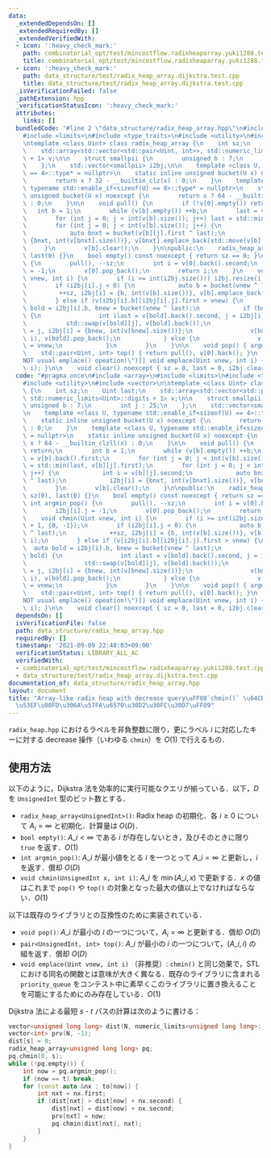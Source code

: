 ```yaml
---
data:
  _extendedDependsOn: []
  _extendedRequiredBy: []
  _extendedVerifiedWith:
  - icon: ':heavy_check_mark:'
    path: combinatorial_opt/test/mincostflow.radixheaparray.yuki1288.test.cpp
    title: combinatorial_opt/test/mincostflow.radixheaparray.yuki1288.test.cpp
  - icon: ':heavy_check_mark:'
    path: data_structure/test/radix_heap_array.dijkstra.test.cpp
    title: data_structure/test/radix_heap_array.dijkstra.test.cpp
  _isVerificationFailed: false
  _pathExtension: hpp
  _verificationStatusIcon: ':heavy_check_mark:'
  attributes:
    links: []
  bundledCode: "#line 2 \"data_structure/radix_heap_array.hpp\"\n#include <array>\n\
    #include <limits>\n#include <type_traits>\n#include <utility>\n#include <vector>\n\
    \ntemplate <class Uint> class radix_heap_array {\n    int sz;\n    Uint last;\n\
    \    std::array<std::vector<std::pair<Uint, int>>, std::numeric_limits<Uint>::digits\
    \ + 1> v;\n\n    struct smallpii {\n        unsigned b : 7;\n        int j : 25;\n\
    \    };\n    std::vector<smallpii> i2bj;\n\n    template <class U, typename std::enable_if<sizeof(U)\
    \ == 4>::type* = nullptr>\n    static inline unsigned bucket(U x) noexcept {\n\
    \        return x ? 32 - __builtin_clz(x) : 0;\n    }\n    template <class U,\
    \ typename std::enable_if<sizeof(U) == 8>::type* = nullptr>\n    static inline\
    \ unsigned bucket(U x) noexcept {\n        return x ? 64 - __builtin_clzll(x)\
    \ : 0;\n    }\n\n    void pull() {\n        if (!v[0].empty()) return;\n     \
    \   int b = 1;\n        while (v[b].empty()) ++b;\n        last = v[b].back().first;\n\
    \        for (int j = 0; j < int(v[b].size()); j++) last = std::min(last, v[b][j].first);\n\
    \        for (int j = 0; j < int(v[b].size()); j++) {\n            int i = v[b][j].second;\n\
    \            auto bnxt = bucket(v[b][j].first ^ last);\n            i2bj[i] =\
    \ {bnxt, int(v[bnxt].size())}, v[bnxt].emplace_back(std::move(v[b][j]));\n   \
    \     }\n        v[b].clear();\n    }\n\npublic:\n    radix_heap_array() : sz(0),\
    \ last(0) {}\n    bool empty() const noexcept { return sz == 0; }\n    int argmin_pop()\
    \ {\n        pull(), --sz;\n        int i = v[0].back().second;\n        i2bj[i].j\
    \ = -1;\n        v[0].pop_back();\n        return i;\n    }\n    void chmin(Uint\
    \ vnew, int i) {\n        if (i >= int(i2bj.size())) i2bj.resize(i + 1, {0, -1});\n\
    \        if (i2bj[i].j < 0) {\n            auto b = bucket(vnew ^ last);\n   \
    \         ++sz, i2bj[i] = {b, int(v[b].size())}, v[b].emplace_back(vnew, i);\n\
    \        } else if (v[i2bj[i].b][i2bj[i].j].first > vnew) {\n            auto\
    \ bold = i2bj[i].b, bnew = bucket(vnew ^ last);\n            if (bnew < bold)\
    \ {\n                int ilast = v[bold].back().second, j = i2bj[i].j;\n     \
    \           std::swap(v[bold][j], v[bold].back());\n                i2bj[ilast].j\
    \ = j, i2bj[i] = {bnew, int(v[bnew].size())};\n                v[bnew].emplace_back(vnew,\
    \ i), v[bold].pop_back();\n            } else {\n                v[bold][i2bj[i].j].first\
    \ = vnew;\n            }\n        }\n    }\n\n    void pop() { argmin_pop(); }\n\
    \    std::pair<Uint, int> top() { return pull(), v[0].back(); }\n    [[deprecated(\"\
    NOT usual emplace() opeation!\")]] void emplace(Uint vnew, int i) { chmin(vnew,\
    \ i); }\n\n    void clear() noexcept { sz = 0, last = 0, i2bj.clear(); }\n};\n"
  code: "#pragma once\n#include <array>\n#include <limits>\n#include <type_traits>\n\
    #include <utility>\n#include <vector>\n\ntemplate <class Uint> class radix_heap_array\
    \ {\n    int sz;\n    Uint last;\n    std::array<std::vector<std::pair<Uint, int>>,\
    \ std::numeric_limits<Uint>::digits + 1> v;\n\n    struct smallpii {\n       \
    \ unsigned b : 7;\n        int j : 25;\n    };\n    std::vector<smallpii> i2bj;\n\
    \n    template <class U, typename std::enable_if<sizeof(U) == 4>::type* = nullptr>\n\
    \    static inline unsigned bucket(U x) noexcept {\n        return x ? 32 - __builtin_clz(x)\
    \ : 0;\n    }\n    template <class U, typename std::enable_if<sizeof(U) == 8>::type*\
    \ = nullptr>\n    static inline unsigned bucket(U x) noexcept {\n        return\
    \ x ? 64 - __builtin_clzll(x) : 0;\n    }\n\n    void pull() {\n        if (!v[0].empty())\
    \ return;\n        int b = 1;\n        while (v[b].empty()) ++b;\n        last\
    \ = v[b].back().first;\n        for (int j = 0; j < int(v[b].size()); j++) last\
    \ = std::min(last, v[b][j].first);\n        for (int j = 0; j < int(v[b].size());\
    \ j++) {\n            int i = v[b][j].second;\n            auto bnxt = bucket(v[b][j].first\
    \ ^ last);\n            i2bj[i] = {bnxt, int(v[bnxt].size())}, v[bnxt].emplace_back(std::move(v[b][j]));\n\
    \        }\n        v[b].clear();\n    }\n\npublic:\n    radix_heap_array() :\
    \ sz(0), last(0) {}\n    bool empty() const noexcept { return sz == 0; }\n   \
    \ int argmin_pop() {\n        pull(), --sz;\n        int i = v[0].back().second;\n\
    \        i2bj[i].j = -1;\n        v[0].pop_back();\n        return i;\n    }\n\
    \    void chmin(Uint vnew, int i) {\n        if (i >= int(i2bj.size())) i2bj.resize(i\
    \ + 1, {0, -1});\n        if (i2bj[i].j < 0) {\n            auto b = bucket(vnew\
    \ ^ last);\n            ++sz, i2bj[i] = {b, int(v[b].size())}, v[b].emplace_back(vnew,\
    \ i);\n        } else if (v[i2bj[i].b][i2bj[i].j].first > vnew) {\n          \
    \  auto bold = i2bj[i].b, bnew = bucket(vnew ^ last);\n            if (bnew <\
    \ bold) {\n                int ilast = v[bold].back().second, j = i2bj[i].j;\n\
    \                std::swap(v[bold][j], v[bold].back());\n                i2bj[ilast].j\
    \ = j, i2bj[i] = {bnew, int(v[bnew].size())};\n                v[bnew].emplace_back(vnew,\
    \ i), v[bold].pop_back();\n            } else {\n                v[bold][i2bj[i].j].first\
    \ = vnew;\n            }\n        }\n    }\n\n    void pop() { argmin_pop(); }\n\
    \    std::pair<Uint, int> top() { return pull(), v[0].back(); }\n    [[deprecated(\"\
    NOT usual emplace() opeation!\")]] void emplace(Uint vnew, int i) { chmin(vnew,\
    \ i); }\n\n    void clear() noexcept { sz = 0, last = 0, i2bj.clear(); }\n};\n"
  dependsOn: []
  isVerificationFile: false
  path: data_structure/radix_heap_array.hpp
  requiredBy: []
  timestamp: '2021-09-09 22:48:03+09:00'
  verificationStatus: LIBRARY_ALL_AC
  verifiedWith:
  - combinatorial_opt/test/mincostflow.radixheaparray.yuki1288.test.cpp
  - data_structure/test/radix_heap_array.dijkstra.test.cpp
documentation_of: data_structure/radix_heap_array.hpp
layout: document
title: "Array-like radix heap with decrease query\uFF08`chmin()` \u64CD\u4F5C\u304C\
  \u53EF\u80FD\u306A\u57FA\u6570\u30D2\u30FC\u30D7\uFF09"
---
```


`radix_heap.hpp` におけるラベルを非負整数に限り，更にラベル $i$ に対応したキーに対する decrease 操作（いわゆる `chmin`）を $O(1)$ で行えるもの．

## 使用方法

以下のように，Dijkstra 法を効率的に実行可能なクエリが揃っている．以下，$D$ を `UnsignedInt` 型のビット数とする．

- `radix_heap_array<UnsignedInt>()`: Radix heap の初期化．各 $i \ge 0$ について $A_i = \infty$ と初期化．計算量は $O(D)$．
- `bool empty()`: $A\_i < \infty$ である $i$ が存在しないとき，及びそのときに限り `true` を返す．$O(1)$
- `int argmin_pop()`: $A\_i$ が最小値をとる $i$ を一つとって $A\_i = \infty$ と更新し，$i$ を返す．償却 $O(D)$
- `void chmin(UnsignedInt x, int i)`: $A\_i$ を $\min(A\_i, x)$ で更新する．$x$ の値はこれまで `pop()` や `top()` の対象となった最大の値以上でなければならない．$O(1)$

以下は既存のライブラリとの互換性のために実装されている．

- `void pop()`: $A\_i$ が最小の $i$ の一つについて，$A_i = \infty$ と更新する．償却 $O(D)$
- `pair<UnsignedInt, int> top()`: $A\_i$ が最小の $i$ の一つについて，$(A\_i, i)$ の組を返す．償却 $O(D)$
- `void emplace(Uint vnew, int i)` （非推奨）: `chmin()` と同じ効果で，STL における同名の関数とは意味が大きく異なる．既存のライブラリに含まれる `priority_queue` をコンテスト中に素早くこのライブラリに置き換えることを可能にするためにのみ存在している．$O(1)$

Dijkstra 法による最短 $s$ - $t$ パスの計算は次のように書ける：
```cpp
vector<unsigned long long> dist(N, numeric_limits<unsigned long long>::max());
vector<int> prv(N, -1);
dist[s] = 0;
radix_heap_array<unsigned long long> pq;
pq.chmin(0, s);
while (!pq.empty()) {
    int now = pq.argmin_pop();
    if (now == t) break;
    for (const auto &nx : to[now]) {
        int nxt = nx.first;
        if (dist[nxt] > dist[now] + nx.second) {
            dist[nxt] = dist[now] + nx.second;
            prv[nxt] = now;
            pq.chmin(dist[nxt], nxt);
        }
    }
}
```

